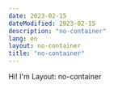 ```yaml
---
date: 2023-02-15
dateModified: 2023-02-15
description: "no-container"
lang: en
layout: no-container
title: "no-container"
---
```

<div class="well mrgn-tp-lg"><p>Hi!  I'm Layout: no-container</p></div>
